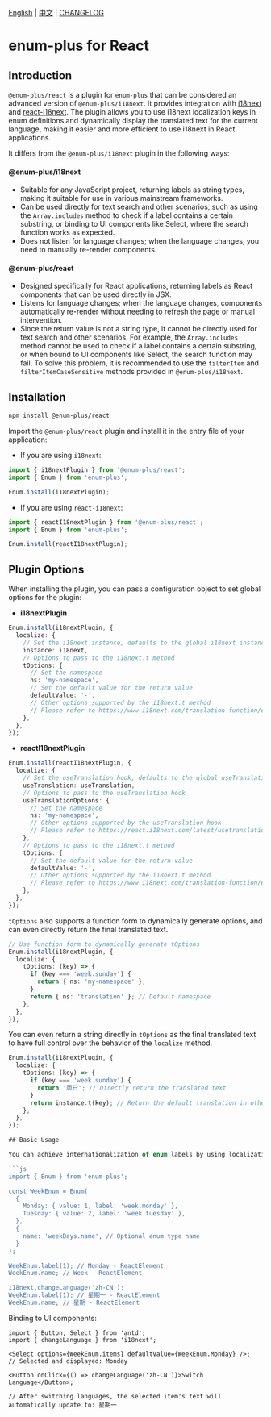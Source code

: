 <!-- markdownlint-disable MD001 MD009 MD033 MD041 -->

[English](./README.md) | [中文](./README.zh-CN.md) | [CHANGELOG](./CHANGELOG.md)

# enum-plus for React

## Introduction

`@enum-plus/react` is a plugin for `enum-plus` that can be considered an advanced version of `@enum-plus/i18next`. It provides integration with [i18next](https://www.i18next.com/) and [react-i18next](https://react.i18next.com/getting-started). The plugin allows you to use i18next localization keys in enum definitions and dynamically display the translated text for the current language, making it easier and more efficient to use i18next in React applications.

It differs from the `@enum-plus/i18next` plugin in the following ways:

#### **@enum-plus/i18next**

- Suitable for any JavaScript project, returning labels as string types, making it suitable for use in various mainstream frameworks.
- Can be used directly for text search and other scenarios, such as using the `Array.includes` method to check if a label contains a certain substring, or binding to UI components like Select, where the search function works as expected.
- Does not listen for language changes; when the language changes, you need to manually re-render components.

#### **@enum-plus/react**

- Designed specifically for React applications, returning labels as React components that can be used directly in JSX.
- Listens for language changes; when the language changes, components automatically re-render without needing to refresh the page or manual intervention.
- Since the return value is not a string type, it cannot be directly used for text search and other scenarios. For example, the `Array.includes` method cannot be used to check if a label contains a certain substring, or when bound to UI components like Select, the search function may fail. To solve this problem, it is recommended to use the `filterItem` and `filterItemCaseSensitive` methods provided in `@enum-plus/i18next`.

## Installation

```bash
npm install @enum-plus/react
```

Import the `@enum-plus/react` plugin and install it in the entry file of your application:

- If you are using `i18next`:

```js
import { i18nextPlugin } from '@enum-plus/react';
import { Enum } from 'enum-plus';

Enum.install(i18nextPlugin);
```

- If you are using `react-i18next`:

```js
import { reactI18nextPlugin } from '@enum-plus/react';
import { Enum } from 'enum-plus';

Enum.install(reactI18nextPlugin);
```

## Plugin Options

When installing the plugin, you can pass a configuration object to set global options for the plugin:

- **i18nextPlugin**

```ts
Enum.install(i18nextPlugin, {
  localize: {
    // Set the i18next instance, defaults to the global i18next instance if necessary
    instance: i18next,
    // Options to pass to the i18next.t method
    tOptions: {
      // Set the namespace
      ns: 'my-namespace',
      // Set the default value for the return value
      defaultValue: '-',
      // Other options supported by the i18next.t method
      // Please refer to https://www.i18next.com/translation-function/essentials#overview-options
    },
  },
});
```

- **reactI18nextPlugin**

```ts
Enum.install(reactI18nextPlugin, {
  localize: {
    // Set the useTranslation hook, defaults to the global useTranslation hook if necessary
    useTranslation: useTranslation,
    // Options to pass to the useTranslation hook
    useTranslationOptions: {
      // Set the namespace
      ns: 'my-namespace',
      // Other options supported by the useTranslation hook
      // Please refer to https://react.i18next.com/latest/usetranslation-hook#usetranslation-params
    },
    // Options to pass to the i18next.t method
    tOptions: {
      // Set the default value for the return value
      defaultValue: '-',
      // Other options supported by the i18next.t method
      // Please refer to https://www.i18next.com/translation-function/essentials#overview-options
    },
  },
});
```

`tOptions` also supports a function form to dynamically generate options, and can even directly return the final translated text.

```ts
// Use function form to dynamically generate tOptions
Enum.install(i18nextPlugin, {
  localize: {
    tOptions: (key) => {
      if (key === 'week.sunday') {
        return { ns: 'my-namespace' };
      }
      return { ns: 'translation' }; // Default namespace
    },
  },
});
```

You can even return a string directly in `tOptions` as the final translated text to have full control over the behavior of the `localize` method.

````ts
Enum.install(i18nextPlugin, {
  localize: {
    tOptions: (key) => {
      if (key === 'week.sunday') {
        return '周日'; // Directly return the translated text
      }
      return instance.t(key); // Return the default translation in other cases
    },
  },
});

## Basic Usage

You can achieve internationalization of enum labels by using localization keys in the enum definition.

```js
import { Enum } from 'enum-plus';

const WeekEnum = Enum(
  {
    Monday: { value: 1, label: 'week.monday' },
    Tuesday: { value: 2, label: 'week.tuesday' },
  },
  {
    name: 'weekDays.name', // Optional enum type name
  }
);

WeekEnum.label(1); // Monday - ReactElement
WeekEnum.name; // Week - ReactElement

i18next.changeLanguage('zh-CN');
WeekEnum.label(1); // 星期一 - ReactElement
WeekEnum.name; // 星期 - ReactElement
````

Binding to UI components:

```tsx
import { Button, Select } from 'antd';
import { changeLanguage } from 'i18next';

<Select options={WeekEnum.items} defaultValue={WeekEnum.Monday} />;
// Selected and displayed: Monday

<Button onClick={() => changeLanguage('zh-CN')}>Switch Language</Button>;

// After switching languages, the selected item's text will automatically update to: 星期一
```
